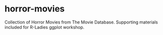 # horror-movies
Collection of Horror Movies from The Movie Database. Supporting materials included for R-Ladies ggplot workshop.
